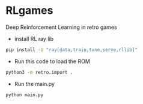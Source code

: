 # RLgames
Deep Reinforcement Learning in retro games


* install RL ray lib

```bash
pip install -U "ray[data,train,tune,serve,rllib]"
```

* Run this code to load the ROM
  
```bash
python3 -m retro.import .
```

* Run the main.py
```bash
python main.py
```
